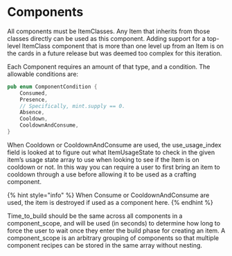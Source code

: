 # Components

All components must be ItemClasses. Any Item that inherits from those classes directly can be used as this component. Adding support for a top-level ItemClass component that is more than one level up from an Item is on the cards in a future release but was deemed too complex for this iteration.

Each Component requires an amount of that type, and a condition. The allowable conditions are:

```rust
pub enum ComponentCondition {
    Consumed,
    Presence,
    // Specifically, mint.supply == 0.
    Absence,
    Cooldown,
    CooldownAndConsume,
}
```

When Cooldown or CooldownAndConsume are used, the use\_usage\_index field is looked at to figure out what ItemUsageState to check in the given item’s usage state array to use when looking to see if the Item is on cooldown or not. In this way you can require a user to first bring an item to cooldown through a use before allowing it to be used as a crafting component.

{% hint style="info" %}
When Consume or CooldownAndConsume are used, the item is destroyed if used as a component here.
{% endhint %}

Time\_to\_build should be the same across all components in a component\_scope, and will be used (in seconds) to determine how long to force the user to wait once they enter the build phase for creating an item. A component\_scope is an arbitrary grouping of components so that multiple component recipes can be stored in the same array without nesting.

